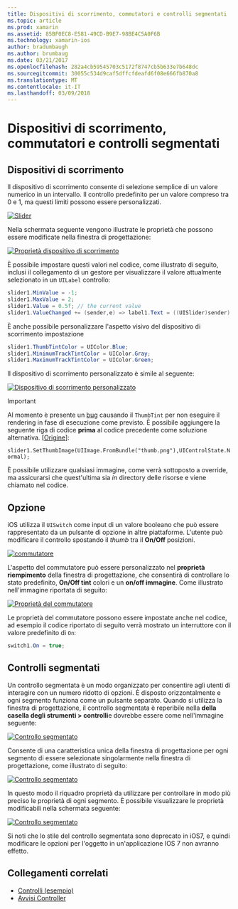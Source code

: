 ```yaml
---
title: Dispositivi di scorrimento, commutatori e controlli segmentati
ms.topic: article
ms.prod: xamarin
ms.assetid: 85BF0EC8-E581-49CD-B9E7-98BE4C5A0F6B
ms.technology: xamarin-ios
author: bradumbaugh
ms.author: brumbaug
ms.date: 03/21/2017
ms.openlocfilehash: 282a4cb59545703c5172f8747cb5b633e7b648dc
ms.sourcegitcommit: 30055c534d9caf5dffcfdeafd6f08e666fb870a8
ms.translationtype: MT
ms.contentlocale: it-IT
ms.lasthandoff: 03/09/2018
---
```

# <a name="sliders-switches-and-segmented-controls"></a>Dispositivi di scorrimento, commutatori e controlli segmentati

<a name="Sliders" />


## <a name="sliders"></a>Dispositivi di scorrimento

Il dispositivo di scorrimento consente di selezione semplice di un valore numerico in un intervallo. Il controllo predefinito per un valore compreso tra 0 e 1, ma questi limiti possono essere personalizzati.

 [![](slider-switch-segmented-controls-images/image25a.png "Slider")](slider-switch-segmented-controls-images/image25a.png#lightbox)

Nella schermata seguente vengono illustrate le proprietà che possono essere modificate nella finestra di progettazione:

 [![](slider-switch-segmented-controls-images/image26a.png "Proprietà dispositivo di scorrimento")](slider-switch-segmented-controls-images/image25a.png#lightbox)

È possibile impostare questi valori nel codice, come illustrato di seguito, inclusi il collegamento di un gestore per visualizzare il valore attualmente selezionato in un `UILabel` controllo:

```csharp
slider1.MinValue = -1;
slider1.MaxValue = 2;
slider1.Value = 0.5f; // the current value
slider1.ValueChanged += (sender,e) => label1.Text = ((UISlider)sender).Value.ToString ();
```

È anche possibile personalizzare l'aspetto visivo del dispositivo di scorrimento impostazione

```csharp
slider1.ThumbTintColor = UIColor.Blue;
slider1.MinimumTrackTintColor = UIColor.Gray;
slider1.MaximumTrackTintColor = UIColor.Green;
```

Il dispositivo di scorrimento personalizzato è simile al seguente:

 [![](slider-switch-segmented-controls-images/image27a.png "Dispositivo di scorrimento personalizzato")](slider-switch-segmented-controls-images/image28a.png#lightbox)

> [!IMPORTANT]
> Al momento è presente un [bug](http://stackoverflow.com/a/19496179) causando il `ThumbTint` per non eseguire il rendering in fase di esecuzione come previsto. È possibile aggiungere la seguente riga di codice **prima** al codice precedente come soluzione alternativa. [[Origine](http://stackoverflow.com/a/21396794)]:
>
> `slider1.SetThumbImage(UIImage.FromBundle("thumb.png"),UIControlState.Normal);`
> 
> È possibile utilizzare qualsiasi immagine, come verrà sottoposto a override, ma assicurarsi che quest'ultima sia _in_ directory delle risorse e viene chiamato nel codice.

<a name="Switch" />

## <a name="switch"></a>Opzione

iOS utilizza il `UISwitch` come input di un valore booleano che può essere rappresentato da un pulsante di opzione in altre piattaforme. L'utente può modificare il controllo spostando il *thumb* tra il **On/Off** posizioni.

 [![](slider-switch-segmented-controls-images/image28a.png "commutatore")](slider-switch-segmented-controls-images/image28a.png#lightbox)

L'aspetto del commutatore può essere personalizzato nel **proprietà riempimento** della finestra di progettazione, che consentirà di controllare lo stato predefinito, **On/Off tint** colori e un **on/off immagine**. Come illustrato nell'immagine riportata di seguito:

 [![](slider-switch-segmented-controls-images/image29a.png "Proprietà del commutatore")](slider-switch-segmented-controls-images/image29a.png#lightbox)

Le proprietà del commutatore possono essere impostate anche nel codice, ad esempio il codice riportato di seguito verrà mostrato un interruttore con il valore predefinito di `On`:

```csharp
switch1.On = true;
```

 <a name="Segmented_Controls" />


## <a name="segmented-controls"></a>Controlli segmentati

Un controllo segmentata è un modo organizzato per consentire agli utenti di interagire con un numero ridotto di opzioni. È disposto orizzontalmente e ogni segmento funziona come un pulsante separato. Quando si utilizza la finestra di progettazione, il controllo segmentata è reperibile nella **della casella degli strumenti > controlli**e dovrebbe essere come nell'immagine seguente:

 [![](slider-switch-segmented-controls-images/segmentedcontrol.png "Controllo segmentato")](slider-switch-segmented-controls-images/segmentedcontrol.png#lightbox)

Consente di una caratteristica unica della finestra di progettazione per ogni segmento di essere selezionate singolarmente nella finestra di progettazione, come illustrato di seguito:

 [![](slider-switch-segmented-controls-images/segmentedcontrolselection.png "Controllo segmentato")](slider-switch-segmented-controls-images/segmentedcontrolselection.png#lightbox)

In questo modo il riquadro proprietà da utilizzare per controllare in modo più preciso le proprietà di ogni segmento. È possibile visualizzare le proprietà modificabili nella schermata seguente:

 [![](slider-switch-segmented-controls-images/segmentedcontrolproperties.png "Controllo segmentato")](slider-switch-segmented-controls-images/segmentedcontrolproperties.png#lightbox)

Si noti che lo stile del controllo segmentata sono deprecato in iOS7, e quindi modificare le opzioni per l'oggetto in un'applicazione IOS 7 non avranno effetto.

## <a name="related-links"></a>Collegamenti correlati

- [Controlli (esempio)](https://developer.xamarin.com/samples/Controls/)
- [Avvisi Controller](https://developer.xamarin.com/recipes/ios/standard_controls/alertcontroller/)
